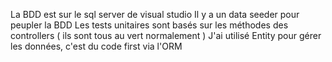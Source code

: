 La BDD est sur le sql server de visual studio
Il y a un data seeder pour peupler la BDD
Les tests unitaires sont basés sur les méthodes des controllers ( ils sont tous au vert normalement )
J'ai utilisé Entity pour gérer les données, c'est du code first via l'ORM

